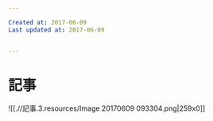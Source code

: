```yaml
---

Created at: 2017-06-09
Last updated at: 2017-06-09


---
```


# 記事


![[.//記事.3.resources/Image 20170609 093304.png\|259x0]]

